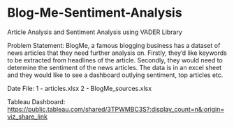 # Blog-Me-Sentiment-Analysis

Article Analysis and Sentiment Analysis using VADER Library

Problem Statement:
BlogMe, a famous blogging business has a dataset of news articles that they need
further analysis on.
Firstly, they’d like keywords to be extracted from headlines of the article. Secondly,
they would need to determine the sentiment of the news articles. The data is in an
excel sheet and they would like to see a dashboard outlying sentiment, top articles etc.

Date File: 
1 - articles.xlsx
2 - BlogMe_sources.xlsx

Tableau Dashboard:
https://public.tableau.com/shared/3TPWMBC3S?:display_count=n&:origin=viz_share_link

